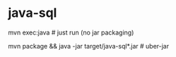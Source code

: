 # java-sql

mvn exec:java # just run (no jar packaging)

mvn package && java -jar target/java-sql*.jar # uber-jar
